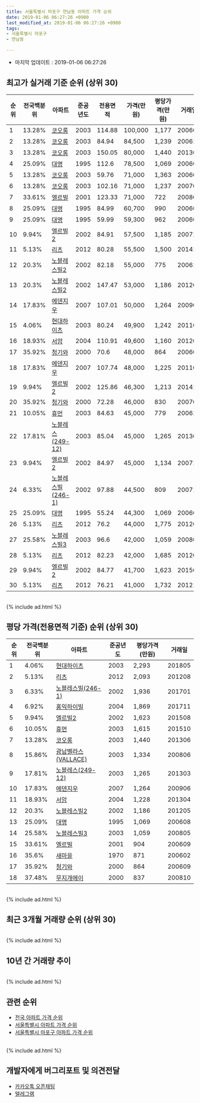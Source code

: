 ```yaml
---
title: 서울특별시 마포구 연남동 아파트 가격 순위
date: 2019-01-06 06:27:26 +0900
last_modified_at: 2019-01-06 06:27:26 +0900
tags:
- 서울특별시 마포구
- 연남동

---
```


* 마지막 업데이트 : 2019-01-06 06:27:26

## 최고가 실거래 기준 순위 (상위 30)


|순위|전국백분위|아파트|준공년도|전용면적|가격(만원)|평당가격(만원)|거래일|
|---|---|---|---|---|---|---|---|
|1|13.28%|[코오롱](https://search.naver.com/search.naver?query=%EC%84%9C%EC%9A%B8%ED%8A%B9%EB%B3%84%EC%8B%9C+%EB%A7%88%ED%8F%AC%EA%B5%AC+%EC%97%B0%EB%82%A8%EB%8F%99+%EC%BD%94%EC%98%A4%EB%A1%B1)|2003|114.88|100,000|1,177|200603|
|2|13.28%|[코오롱](https://search.naver.com/search.naver?query=%EC%84%9C%EC%9A%B8%ED%8A%B9%EB%B3%84%EC%8B%9C+%EB%A7%88%ED%8F%AC%EA%B5%AC+%EC%97%B0%EB%82%A8%EB%8F%99+%EC%BD%94%EC%98%A4%EB%A1%B1)|2003|84.94|84,500|1,239|200611|
|3|13.28%|[코오롱](https://search.naver.com/search.naver?query=%EC%84%9C%EC%9A%B8%ED%8A%B9%EB%B3%84%EC%8B%9C+%EB%A7%88%ED%8F%AC%EA%B5%AC+%EC%97%B0%EB%82%A8%EB%8F%99+%EC%BD%94%EC%98%A4%EB%A1%B1)|2003|150.05|80,000|1,440|201306|
|4|25.09%|[대명](https://search.naver.com/search.naver?query=%EC%84%9C%EC%9A%B8%ED%8A%B9%EB%B3%84%EC%8B%9C+%EB%A7%88%ED%8F%AC%EA%B5%AC+%EC%97%B0%EB%82%A8%EB%8F%99+%EB%8C%80%EB%AA%85)|1995|112.6|78,500|1,069|200608|
|5|13.28%|[코오롱](https://search.naver.com/search.naver?query=%EC%84%9C%EC%9A%B8%ED%8A%B9%EB%B3%84%EC%8B%9C+%EB%A7%88%ED%8F%AC%EA%B5%AC+%EC%97%B0%EB%82%A8%EB%8F%99+%EC%BD%94%EC%98%A4%EB%A1%B1)|2003|59.76|71,000|1,363|200609|
|6|13.28%|[코오롱](https://search.naver.com/search.naver?query=%EC%84%9C%EC%9A%B8%ED%8A%B9%EB%B3%84%EC%8B%9C+%EB%A7%88%ED%8F%AC%EA%B5%AC+%EC%97%B0%EB%82%A8%EB%8F%99+%EC%BD%94%EC%98%A4%EB%A1%B1)|2003|102.16|71,000|1,237|200701|
|7|33.61%|[엘르빌](https://search.naver.com/search.naver?query=%EC%84%9C%EC%9A%B8%ED%8A%B9%EB%B3%84%EC%8B%9C+%EB%A7%88%ED%8F%AC%EA%B5%AC+%EC%97%B0%EB%82%A8%EB%8F%99+%EC%97%98%EB%A5%B4%EB%B9%8C)|2001|123.33|71,000|722|200801|
|8|25.09%|[대명](https://search.naver.com/search.naver?query=%EC%84%9C%EC%9A%B8%ED%8A%B9%EB%B3%84%EC%8B%9C+%EB%A7%88%ED%8F%AC%EA%B5%AC+%EC%97%B0%EB%82%A8%EB%8F%99+%EB%8C%80%EB%AA%85)|1995|84.99|60,700|990|200605|
|9|25.09%|[대명](https://search.naver.com/search.naver?query=%EC%84%9C%EC%9A%B8%ED%8A%B9%EB%B3%84%EC%8B%9C+%EB%A7%88%ED%8F%AC%EA%B5%AC+%EC%97%B0%EB%82%A8%EB%8F%99+%EB%8C%80%EB%AA%85)|1995|59.99|59,300|962|200604|
|10|9.94%|[엘르빌2](https://search.naver.com/search.naver?query=%EC%84%9C%EC%9A%B8%ED%8A%B9%EB%B3%84%EC%8B%9C+%EB%A7%88%ED%8F%AC%EA%B5%AC+%EC%97%B0%EB%82%A8%EB%8F%99+%EC%97%98%EB%A5%B4%EB%B9%8C2)|2002|84.91|57,500|1,185|200712|
|11|5.13%|[리츠](https://search.naver.com/search.naver?query=%EC%84%9C%EC%9A%B8%ED%8A%B9%EB%B3%84%EC%8B%9C+%EB%A7%88%ED%8F%AC%EA%B5%AC+%EC%97%B0%EB%82%A8%EB%8F%99+%EB%A6%AC%EC%B8%A0)|2012|80.28|55,500|1,500|201412|
|12|20.3%|[노블레스빌2](https://search.naver.com/search.naver?query=%EC%84%9C%EC%9A%B8%ED%8A%B9%EB%B3%84%EC%8B%9C+%EB%A7%88%ED%8F%AC%EA%B5%AC+%EC%97%B0%EB%82%A8%EB%8F%99+%EB%85%B8%EB%B8%94%EB%A0%88%EC%8A%A4%EB%B9%8C2)|2002|82.18|55,000|775|200612|
|13|20.3%|[노블레스빌2](https://search.naver.com/search.naver?query=%EC%84%9C%EC%9A%B8%ED%8A%B9%EB%B3%84%EC%8B%9C+%EB%A7%88%ED%8F%AC%EA%B5%AC+%EC%97%B0%EB%82%A8%EB%8F%99+%EB%85%B8%EB%B8%94%EB%A0%88%EC%8A%A4%EB%B9%8C2)|2002|147.47|53,000|1,186|201205|
|14|17.83%|[에덴지우](https://search.naver.com/search.naver?query=%EC%84%9C%EC%9A%B8%ED%8A%B9%EB%B3%84%EC%8B%9C+%EB%A7%88%ED%8F%AC%EA%B5%AC+%EC%97%B0%EB%82%A8%EB%8F%99+%EC%97%90%EB%8D%B4%EC%A7%80%EC%9A%B0)|2007|107.01|50,000|1,264|200906|
|15|4.06%|[현대하이츠](https://search.naver.com/search.naver?query=%EC%84%9C%EC%9A%B8%ED%8A%B9%EB%B3%84%EC%8B%9C+%EB%A7%88%ED%8F%AC%EA%B5%AC+%EC%97%B0%EB%82%A8%EB%8F%99+%ED%98%84%EB%8C%80%ED%95%98%EC%9D%B4%EC%B8%A0)|2003|80.24|49,900|1,242|201103|
|16|18.93%|[서암](https://search.naver.com/search.naver?query=%EC%84%9C%EC%9A%B8%ED%8A%B9%EB%B3%84%EC%8B%9C+%EB%A7%88%ED%8F%AC%EA%B5%AC+%EC%97%B0%EB%82%A8%EB%8F%99+%EC%84%9C%EC%95%94)|2004|110.91|49,600|1,160|201202|
|17|35.92%|[청기와](https://search.naver.com/search.naver?query=%EC%84%9C%EC%9A%B8%ED%8A%B9%EB%B3%84%EC%8B%9C+%EB%A7%88%ED%8F%AC%EA%B5%AC+%EC%97%B0%EB%82%A8%EB%8F%99+%EC%B2%AD%EA%B8%B0%EC%99%80)|2000|70.6|48,000|864|200609|
|18|17.83%|[에덴지우](https://search.naver.com/search.naver?query=%EC%84%9C%EC%9A%B8%ED%8A%B9%EB%B3%84%EC%8B%9C+%EB%A7%88%ED%8F%AC%EA%B5%AC+%EC%97%B0%EB%82%A8%EB%8F%99+%EC%97%90%EB%8D%B4%EC%A7%80%EC%9A%B0)|2007|107.74|48,000|1,225|201102|
|19|9.94%|[엘르빌2](https://search.naver.com/search.naver?query=%EC%84%9C%EC%9A%B8%ED%8A%B9%EB%B3%84%EC%8B%9C+%EB%A7%88%ED%8F%AC%EA%B5%AC+%EC%97%B0%EB%82%A8%EB%8F%99+%EC%97%98%EB%A5%B4%EB%B9%8C2)|2002|125.86|46,300|1,213|201411|
|20|35.92%|[청기와](https://search.naver.com/search.naver?query=%EC%84%9C%EC%9A%B8%ED%8A%B9%EB%B3%84%EC%8B%9C+%EB%A7%88%ED%8F%AC%EA%B5%AC+%EC%97%B0%EB%82%A8%EB%8F%99+%EC%B2%AD%EA%B8%B0%EC%99%80)|2000|72.28|46,000|830|200703|
|21|10.05%|[휴먼](https://search.naver.com/search.naver?query=%EC%84%9C%EC%9A%B8%ED%8A%B9%EB%B3%84%EC%8B%9C+%EB%A7%88%ED%8F%AC%EA%B5%AC+%EC%97%B0%EB%82%A8%EB%8F%99+%ED%9C%B4%EB%A8%BC)|2003|84.63|45,000|779|200612|
|22|17.81%|[노블레스(249-12)](https://search.naver.com/search.naver?query=%EC%84%9C%EC%9A%B8%ED%8A%B9%EB%B3%84%EC%8B%9C+%EB%A7%88%ED%8F%AC%EA%B5%AC+%EC%97%B0%EB%82%A8%EB%8F%99+%EB%85%B8%EB%B8%94%EB%A0%88%EC%8A%A4%28249-12%29)|2003|85.04|45,000|1,265|201303|
|23|9.94%|[엘르빌2](https://search.naver.com/search.naver?query=%EC%84%9C%EC%9A%B8%ED%8A%B9%EB%B3%84%EC%8B%9C+%EB%A7%88%ED%8F%AC%EA%B5%AC+%EC%97%B0%EB%82%A8%EB%8F%99+%EC%97%98%EB%A5%B4%EB%B9%8C2)|2002|84.97|45,000|1,134|200710|
|24|6.33%|[노블레스빌(246-1)](https://search.naver.com/search.naver?query=%EC%84%9C%EC%9A%B8%ED%8A%B9%EB%B3%84%EC%8B%9C+%EB%A7%88%ED%8F%AC%EA%B5%AC+%EC%97%B0%EB%82%A8%EB%8F%99+%EB%85%B8%EB%B8%94%EB%A0%88%EC%8A%A4%EB%B9%8C%28246-1%29)|2002|97.88|44,500|809|200712|
|25|25.09%|[대명](https://search.naver.com/search.naver?query=%EC%84%9C%EC%9A%B8%ED%8A%B9%EB%B3%84%EC%8B%9C+%EB%A7%88%ED%8F%AC%EA%B5%AC+%EC%97%B0%EB%82%A8%EB%8F%99+%EB%8C%80%EB%AA%85)|1995|55.24|44,300|1,069|200602|
|26|5.13%|[리츠](https://search.naver.com/search.naver?query=%EC%84%9C%EC%9A%B8%ED%8A%B9%EB%B3%84%EC%8B%9C+%EB%A7%88%ED%8F%AC%EA%B5%AC+%EC%97%B0%EB%82%A8%EB%8F%99+%EB%A6%AC%EC%B8%A0)|2012|76.2|44,000|1,775|201205|
|27|25.58%|[노블레스빌3](https://search.naver.com/search.naver?query=%EC%84%9C%EC%9A%B8%ED%8A%B9%EB%B3%84%EC%8B%9C+%EB%A7%88%ED%8F%AC%EA%B5%AC+%EC%97%B0%EB%82%A8%EB%8F%99+%EB%85%B8%EB%B8%94%EB%A0%88%EC%8A%A4%EB%B9%8C3)|2003|96.6|42,000|1,059|200805|
|28|5.13%|[리츠](https://search.naver.com/search.naver?query=%EC%84%9C%EC%9A%B8%ED%8A%B9%EB%B3%84%EC%8B%9C+%EB%A7%88%ED%8F%AC%EA%B5%AC+%EC%97%B0%EB%82%A8%EB%8F%99+%EB%A6%AC%EC%B8%A0)|2012|82.23|42,000|1,685|201205|
|29|9.94%|[엘르빌2](https://search.naver.com/search.naver?query=%EC%84%9C%EC%9A%B8%ED%8A%B9%EB%B3%84%EC%8B%9C+%EB%A7%88%ED%8F%AC%EA%B5%AC+%EC%97%B0%EB%82%A8%EB%8F%99+%EC%97%98%EB%A5%B4%EB%B9%8C2)|2002|84.77|41,700|1,623|201508|
|30|5.13%|[리츠](https://search.naver.com/search.naver?query=%EC%84%9C%EC%9A%B8%ED%8A%B9%EB%B3%84%EC%8B%9C+%EB%A7%88%ED%8F%AC%EA%B5%AC+%EC%97%B0%EB%82%A8%EB%8F%99+%EB%A6%AC%EC%B8%A0)|2012|76.21|41,000|1,732|201211|


<br>
{% include ad.html %}
<br>

## 평당 가격(전용면적 기준) 순위 (상위 30)


|순위|전국백분위|아파트|준공년도|평당가격(만원)|거래일|
|---|---|---|---|---|---|
|1|4.06%|[현대하이츠](https://search.naver.com/search.naver?query=%EC%84%9C%EC%9A%B8%ED%8A%B9%EB%B3%84%EC%8B%9C+%EB%A7%88%ED%8F%AC%EA%B5%AC+%EC%97%B0%EB%82%A8%EB%8F%99+%ED%98%84%EB%8C%80%ED%95%98%EC%9D%B4%EC%B8%A0)|2003|2,293|201805|
|2|5.13%|[리츠](https://search.naver.com/search.naver?query=%EC%84%9C%EC%9A%B8%ED%8A%B9%EB%B3%84%EC%8B%9C+%EB%A7%88%ED%8F%AC%EA%B5%AC+%EC%97%B0%EB%82%A8%EB%8F%99+%EB%A6%AC%EC%B8%A0)|2012|2,093|201208|
|3|6.33%|[노블레스빌(246-1)](https://search.naver.com/search.naver?query=%EC%84%9C%EC%9A%B8%ED%8A%B9%EB%B3%84%EC%8B%9C+%EB%A7%88%ED%8F%AC%EA%B5%AC+%EC%97%B0%EB%82%A8%EB%8F%99+%EB%85%B8%EB%B8%94%EB%A0%88%EC%8A%A4%EB%B9%8C%28246-1%29)|2002|1,936|201701|
|4|6.92%|[홍익하이빌](https://search.naver.com/search.naver?query=%EC%84%9C%EC%9A%B8%ED%8A%B9%EB%B3%84%EC%8B%9C+%EB%A7%88%ED%8F%AC%EA%B5%AC+%EC%97%B0%EB%82%A8%EB%8F%99+%ED%99%8D%EC%9D%B5%ED%95%98%EC%9D%B4%EB%B9%8C)|2004|1,869|201711|
|5|9.94%|[엘르빌2](https://search.naver.com/search.naver?query=%EC%84%9C%EC%9A%B8%ED%8A%B9%EB%B3%84%EC%8B%9C+%EB%A7%88%ED%8F%AC%EA%B5%AC+%EC%97%B0%EB%82%A8%EB%8F%99+%EC%97%98%EB%A5%B4%EB%B9%8C2)|2002|1,623|201508|
|6|10.05%|[휴먼](https://search.naver.com/search.naver?query=%EC%84%9C%EC%9A%B8%ED%8A%B9%EB%B3%84%EC%8B%9C+%EB%A7%88%ED%8F%AC%EA%B5%AC+%EC%97%B0%EB%82%A8%EB%8F%99+%ED%9C%B4%EB%A8%BC)|2003|1,615|201510|
|7|13.28%|[코오롱](https://search.naver.com/search.naver?query=%EC%84%9C%EC%9A%B8%ED%8A%B9%EB%B3%84%EC%8B%9C+%EB%A7%88%ED%8F%AC%EA%B5%AC+%EC%97%B0%EB%82%A8%EB%8F%99+%EC%BD%94%EC%98%A4%EB%A1%B1)|2003|1,440|201306|
|8|15.86%|[광남벨라스(VALLACE)](https://search.naver.com/search.naver?query=%EC%84%9C%EC%9A%B8%ED%8A%B9%EB%B3%84%EC%8B%9C+%EB%A7%88%ED%8F%AC%EA%B5%AC+%EC%97%B0%EB%82%A8%EB%8F%99+%EA%B4%91%EB%82%A8%EB%B2%A8%EB%9D%BC%EC%8A%A4%28VALLACE%29)|2003|1,334|200806|
|9|17.81%|[노블레스(249-12)](https://search.naver.com/search.naver?query=%EC%84%9C%EC%9A%B8%ED%8A%B9%EB%B3%84%EC%8B%9C+%EB%A7%88%ED%8F%AC%EA%B5%AC+%EC%97%B0%EB%82%A8%EB%8F%99+%EB%85%B8%EB%B8%94%EB%A0%88%EC%8A%A4%28249-12%29)|2003|1,265|201303|
|10|17.83%|[에덴지우](https://search.naver.com/search.naver?query=%EC%84%9C%EC%9A%B8%ED%8A%B9%EB%B3%84%EC%8B%9C+%EB%A7%88%ED%8F%AC%EA%B5%AC+%EC%97%B0%EB%82%A8%EB%8F%99+%EC%97%90%EB%8D%B4%EC%A7%80%EC%9A%B0)|2007|1,264|200906|
|11|18.93%|[서암](https://search.naver.com/search.naver?query=%EC%84%9C%EC%9A%B8%ED%8A%B9%EB%B3%84%EC%8B%9C+%EB%A7%88%ED%8F%AC%EA%B5%AC+%EC%97%B0%EB%82%A8%EB%8F%99+%EC%84%9C%EC%95%94)|2004|1,228|201304|
|12|20.3%|[노블레스빌2](https://search.naver.com/search.naver?query=%EC%84%9C%EC%9A%B8%ED%8A%B9%EB%B3%84%EC%8B%9C+%EB%A7%88%ED%8F%AC%EA%B5%AC+%EC%97%B0%EB%82%A8%EB%8F%99+%EB%85%B8%EB%B8%94%EB%A0%88%EC%8A%A4%EB%B9%8C2)|2002|1,186|201205|
|13|25.09%|[대명](https://search.naver.com/search.naver?query=%EC%84%9C%EC%9A%B8%ED%8A%B9%EB%B3%84%EC%8B%9C+%EB%A7%88%ED%8F%AC%EA%B5%AC+%EC%97%B0%EB%82%A8%EB%8F%99+%EB%8C%80%EB%AA%85)|1995|1,069|200608|
|14|25.58%|[노블레스빌3](https://search.naver.com/search.naver?query=%EC%84%9C%EC%9A%B8%ED%8A%B9%EB%B3%84%EC%8B%9C+%EB%A7%88%ED%8F%AC%EA%B5%AC+%EC%97%B0%EB%82%A8%EB%8F%99+%EB%85%B8%EB%B8%94%EB%A0%88%EC%8A%A4%EB%B9%8C3)|2003|1,059|200805|
|15|33.61%|[엘르빌](https://search.naver.com/search.naver?query=%EC%84%9C%EC%9A%B8%ED%8A%B9%EB%B3%84%EC%8B%9C+%EB%A7%88%ED%8F%AC%EA%B5%AC+%EC%97%B0%EB%82%A8%EB%8F%99+%EC%97%98%EB%A5%B4%EB%B9%8C)|2001|904|200609|
|16|35.6%|[새마을](https://search.naver.com/search.naver?query=%EC%84%9C%EC%9A%B8%ED%8A%B9%EB%B3%84%EC%8B%9C+%EB%A7%88%ED%8F%AC%EA%B5%AC+%EC%97%B0%EB%82%A8%EB%8F%99+%EC%83%88%EB%A7%88%EC%9D%84)|1970|871|200602|
|17|35.92%|[청기와](https://search.naver.com/search.naver?query=%EC%84%9C%EC%9A%B8%ED%8A%B9%EB%B3%84%EC%8B%9C+%EB%A7%88%ED%8F%AC%EA%B5%AC+%EC%97%B0%EB%82%A8%EB%8F%99+%EC%B2%AD%EA%B8%B0%EC%99%80)|2000|864|200609|
|18|37.48%|[무지개에이](https://search.naver.com/search.naver?query=%EC%84%9C%EC%9A%B8%ED%8A%B9%EB%B3%84%EC%8B%9C+%EB%A7%88%ED%8F%AC%EA%B5%AC+%EC%97%B0%EB%82%A8%EB%8F%99+%EB%AC%B4%EC%A7%80%EA%B0%9C%EC%97%90%EC%9D%B4)|2000|837|200810|


<br>
{% include ad.html %}
<br>

## 최근 3개월 거래량 순위 (상위 30)


<div style="width:100%;">
    <canvas id="deal_count_ranking" height="250"></canvas>
</div>


<script>
new Chart(document.getElementById("deal_count_ranking"), {
    type: 'horizontalBar',
    data: {
        labels: ['코오롱', '대명', '새마을', '노블레스빌2'],
        datasets: [{
            label: '실거래 수',
            data: [2, 1, 1, 1],
            borderColor: "rgba(255, 0, 128, 1)",
            backgroundColor: "rgba(255, 0, 128, 0.5)",
            fill: false,
        }]
    },
    options: {
        responsive: true,
        title: {
            display: true,
            text: '최근 3개월 거래량 순위'
        },
        tooltips: {
            mode: 'index',
            intersect: false,
            callbacks: {
                title: function(tooltipItems, data) {
                    return "실거래 수:";
                },
                label: function(tooltipItem, data) {
                    return data.labels[tooltipItem.index] + ": " + tooltipItem.xLabel;
                }
            }
        },
        hover: {
            mode: 'nearest',
            intersect: true
        },
        scales: {
            xAxes: [{
                display: true,
                scaleLabel: {
                    display: true,
                    labelString: '실거래 수'
                },
                ticks: {
                    suggestedMin: 0,
                }
            }],
            yAxes: [{
                display: true,
                ticks: {
                    autoSkip: false,
                    callback: function(value, index, values) {
                        if (value.length > 15)
                            return value.substr(0, 13) + "...";
                        else
                            return value;
                    }
                },
                scaleLabel: {
                    display: false,
                }
            }]
        }
    }
});

</script>


<br>
{% include ad.html %}
<br>

## 10년 간 거래량 추이


<div style="width:100%;">
    <canvas id="deal_progress" height="250"></canvas>
</div>

<script>
new Chart(document.getElementById("deal_progress"), {
    type: 'line',
    data: {
        labels: ['200901','200902','200903','200904','200905','200906','200907','200908','200909','200910','200911','200912','201001','201002','201003','201004','201005','201006','201007','201008','201009','201010','201011','201012','201101','201102','201103','201104','201105','201106','201107','201108','201109','201110','201111','201112','201201','201202','201203','201204','201205','201206','201207','201208','201209','201210','201211','201212','201301','201302','201303','201304','201305','201306','201307','201308','201309','201310','201311','201312','201401','201402','201403','201404','201405','201406','201407','201408','201409','201410','201411','201412','201501','201502','201503','201504','201505','201506','201507','201508','201509','201510','201511','201512','201601','201602','201603','201604','201605','201606','201607','201608','201609','201610','201611','201612','201701','201702','201703','201704','201705','201706','201707','201708','201709','201710','201711','201712','201801','201802','201803','201804','201805','201806','201807','201808','201809','201810','201811','201812','201901'],
        datasets: [{
            label: '실거래 수',
            pointRadius: 1,
            data: [1, 4, 3, 4, 10, 5, 1, 4, 8, 9, 3, 4, 4, 3, 9, 4, 3, 2, 2, 0, 0, 6, 5, 1, 13, 11, 6, 2, 2, 2, 4, 2, 3, 1, 3, 3, 4, 7, 5, 2, 13, 4, 1, 1, 6, 2, 4, 1, 3, 4, 8, 4, 10, 5, 1, 5, 2, 4, 2, 1, 2, 9, 6, 3, 3, 7, 1, 8, 11, 7, 5, 5, 3, 3, 10, 4, 1, 6, 5, 10, 7, 4, 2, 3, 7, 9, 8, 7, 6, 5, 5, 5, 4, 7, 6, 0, 7, 8, 4, 8, 5, 5, 4, 2, 0, 7, 2, 2, 6, 8, 8, 1, 3, 1, 4, 3, 4, 7, 5, 0, 0],
            borderColor: "rgba(255, 201, 14, 1)",
            backgroundColor: "rgba(255, 201, 14, 0.5)",
            fill: true,
        }]
    },
    options: {
        responsive: true,
        title: {
            display: true,
            text: '10년간 거래량 추이'
        },
        tooltips: {
            mode: 'index',
            intersect: false,
        },
        hover: {
            mode: 'nearest',
            intersect: true
        },
        scales: {
            xAxes: [{
                display: true,
                scaleLabel: {
                    display: true,
                    labelString: '년/월'
                }
            }],
            yAxes: [{
                display: true,
                ticks: {
                    suggestedMin: 0,
                },
                scaleLabel: {
                    display: true,
                    labelString: '실거래 수'
                }
            }]
        }
    }
});

</script>


<br>
{% include ad.html %}
<br>

## 관련 순위

- [전국 아파트 가격 순위](https://inasie.github.io/apt-ranking/전국)
- [서울특별시 아파트 가격 순위](https://inasie.github.io/apt-ranking/서울특별시)
- [서울특별시 마포구 아파트 가격 순위](https://inasie.github.io/apt-ranking/서울특별시-마포구)


<br>
{% include ad.html %}
<br>

## 개발자에게 버그리포트 및 의견전달

- [카카오톡 오픈채팅](https://open.kakao.com/o/gLJUAP4)
- [텔레그램](https://t.me/inasie)

